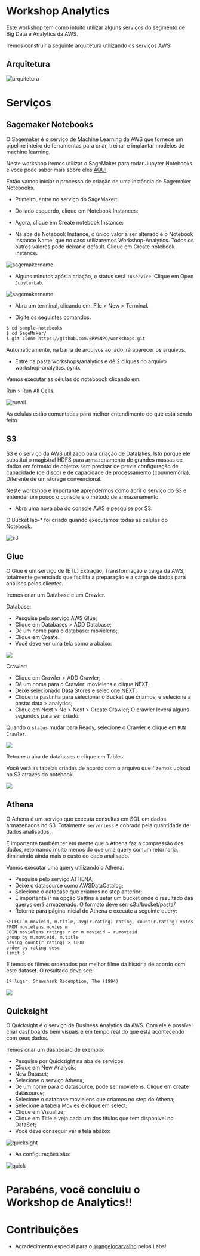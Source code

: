 # Workshop Analytics

Este workshop tem como intuito utilizar alguns serviços do segmento de Big Data e Analytics da AWS.

Iremos construir a seguinte arquitetura utilizando os serviços AWS:

## Arquitetura
![arquitetura](images/arquitetura-analytics.png)

# Serviços

## Sagemaker Notebooks

O Sagemaker é o serviço de Machine Learning da AWS que fornece um pipeline inteiro de ferramentas para criar, treinar e implantar modelos de machine learning.

Neste workshop iremos utilizar o SageMaker para rodar Jupyter Notebooks e você pode saber mais sobre eles [AQUI](https://jupyter.org/).

Então vamos iniciar o processo de criação de uma instância de Sagemaker Notebooks.

- Primeiro, entre no serviço do SageMaker:


- Do lado esquerdo, clique em Notebook Instances:

- Agora, clique em Create notebook Instance:

- Na aba de Notebook Instance, o único valor a ser alterado é o Notebook Instance Name, que no caso utilizaremos Workshop-Analytics. Todos os outros valores pode deixar o default. Clique em Create notebook instance.

![sagemakername](images/sagemakername.png)

- Alguns minutos após a criação, o status será `InService`.  Clique em Open `JupyterLab`.

![sagemakername](images/sagemaker1.png)

- Abra um terminal, clicando em: File > New > Terminal.

- Digite os seguintes comandos:

````
$ cd sample-notebooks
$ cd SageMaker/
$ git clone https://github.com/BRPSNPO/workshops.git
````

Automaticamente, na barra de arquivos ao lado irá aparecer os arquivos. 

- Entre na pasta workshops/analytics e dê 2 cliques no arquivo workshop-analytics.ipynb.

Vamos executar as células do noteboook clicando em:

Run > Run All Cells.

![runall](images/runall.png)

As células estão comentadas para melhor entendimento do que está sendo feito.


## S3

S3 é o serviço da AWS utilizado para criação de Datalakes. Isto porque ele substitui o magistral HDFS para armazenamento de grandes massas de dados em formato de objetos sem precisar de previa configuração de capacidade (de disco) e de capacidade de processamento (cpu/memória). Diferente de um storage convencional.

Neste workshop é importante aprendermos como abrir o serviço do S3 e entender um pouco o console e o método de armazenamento.

- Abra uma nova aba do console AWS e pesquise por S3.

O Bucket lab-* foi criado quando executamos todas as células do Notebook.

![s3](images/s3.png)

## Glue

O Glue é um serviço de (ETL) Extração, Transformação e carga da AWS, totalmente gerenciado que facilita a preparação e a carga de dados para análises pelos clientes.

Iremos criar um Database e um Crawler.

Database:
- Pesquise pelo serviço AWS Glue;
- Clique em Databases > ADD Database;
- Dê um nome para o database: movielens;
- Clique em Create.
- Você deve ver uma tela como a abaixo:

![](images/gluedatabase.png)

Crawler:
- Clique em Crawler > ADD Crawler;
- Dê um nome para o Crawler: movielens e clique NEXT;
- Deixe selecionado Data Stores e selecione NEXT;
- Clique na pastinha para selecionar o Bucket que criamos, e selecione a pasta: data > analytics;
- Clique em Next > No > Next > Create Crawler;
O crawler leverá alguns segundos para ser criado.

Quando o `status` mudar para Ready, selecione o Crawler e clique em `RUN Crawler`.

![](images/gluecrawler.png)


Retorne a aba de databases e clique em Tables.

Você verá as tabelas criadas de acordo com o arquivo que fizemos upload no S3 através do notebook.

![](images/gluetables.png)

## Athena

O Athena é um serviço que executa consultas em SQL em dados armazenados no S3. Totalmente `serverless` e cobrado pela quantidade de dados analisados.

É importante também ter em mente que o Athena faz a compressão dos dados, retornando muito menos do que uma query comum retornaria, diminuindo ainda mais o custo do dado analisado.

Vamos executar uma query utilizando o Athena:

- Pesquise pelo serviço ATHENA;
- Deixe o datasource como AWSDataCatalog;
- Selecione o database que criamos no step anterior;
- É importante ir na opção Settins e setar um bucket onde o resultado das querys será armazenado. O formato deve ser: s3://bucket/pasta/
- Retorne para página inicial do Athena e execute a seguinte query:
`````
SELECT m.movieid, m.title, avg(r.rating) rating, count(r.rating) votes
FROM movielens.movies m
JOIN movielens.ratings r on m.movieid = r.movieid
group by m.movieid, m.title
having count(r.rating) > 1000
order by rating desc
limit 5
`````

E temos os filmes ordenados por melhor filme da história de acordo com este dataset. O resultado deve ser:

`1º lugar: Shawshank Redemption, The (1994)`

![](images/athena.png)

## Quicksight

O Quicksight é o serviço de Business Analytics da AWS. Com ele é possível criar dashboards bem visuais e em tempo real do que está acontecendo com seus dados.

Iremos criar um dashboard de exemplo:

- Pesquise por Quicksight na aba de serviços;
- Clique em New Analysis;
- New Dataset;
- Selecione o serviço Athena;
- De um nome para o datasource, pode ser movielens. Clique em create datasource;
- Selecione o database movielens que criamos no step do Athena;
- Selecione a tabela Movies e clique em select;
- Clique em Visualize;
- Clique em Title e veja cada um dos titulos que tem disponível no DataSet;
- Você deve conseguir ver a tela abaixo:

![quicksight](images/quicksight.png)

- As configurações são:

![quick](images/quickconfig.png)

# Parabéns, você concluiu o Workshop de Analytics!! 

# Contribuições

- Agradecimento especial para o [@angelocarvalho](https://github.com/angelocarvalho) pelos Labs! 
